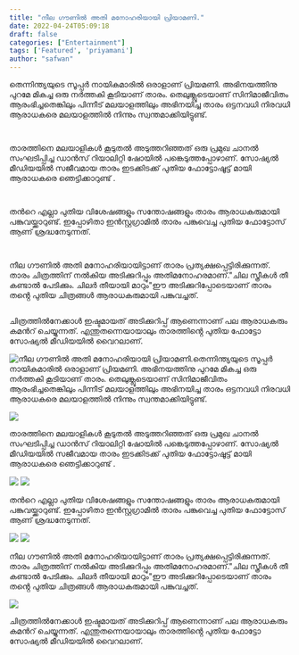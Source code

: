 ```yaml
---
title: "നീല ഗൗണിൽ അതി മനോഹരിയായി പ്രിയാമണി."
date: 2022-04-24T05:09:18
draft: false
categories: ["Entertainment"]
tags: ['Featured', 'priyamani']
author: "safwan"
---
```


<!-- wp:paragraph -->
<p>തെന്നിന്ത്യയുടെ സൂപ്പർ നായികമാരിൽ ഒരാളാണ് പ്രിയമണി. അഭിനയത്തിനു പുറമേ മികച്ച ഒരു നർത്തകി കൂടിയാണ് താരം. തെലുങ്ക്ലൂടെയാണ് സിനിമാജീവിതം ആരംഭിച്ചതെങ്കിലും പിന്നീട് മലയാളത്തിലും അഭിനയിച്ച താരം ഒട്ടനവധി നിരവധി ആരാധകരെ മലയാളത്തിൽ നിന്നും സ്വന്തമാക്കിയിട്ടുണ്ട്.</p>
<!-- /wp:paragraph -->

<!-- wp:image {"id":330927,"sizeSlug":"large"} -->
<figure class="wp-block-image size-large"><img src="https://cdn.boolokam.com/articles/2022/04/278701925_956570418330644_1631406007859023715_n-819x1024.jpg" alt="" class="wp-image-330927"/></figure>
<!-- /wp:image -->

<!-- wp:image {"id":330926} -->
<figure class="wp-block-image"><img src="https://cdn.boolokam.com/articles/2022/04/278853675_174199268277907_4411643787354160950_n.jpg" alt="" class="wp-image-330926"/></figure>
<!-- /wp:image -->

<!-- wp:paragraph -->
<p> താരത്തിനെ മലയാളികൾ കൂടുതൽ അടുത്തറിഞ്ഞത് ഒരു പ്രമുഖ ചാനൽ സംഘടിപ്പിച്ച ഡാൻസ് റിയാലിറ്റി ഷോയിൽ പങ്കെടുത്തപ്പോഴാണ്. സോഷ്യൽ മീഡിയയിൽ സജീവമായ താരം ഇടക്കിടക്ക് പുതിയ ഫോട്ടോഷൂട്ട് മായി ആരാധകരെ ഞെട്ടിക്കാറുണ്ട് .</p>
<!-- /wp:paragraph -->

<!-- wp:image {"id":330928,"sizeSlug":"large"} -->
<figure class="wp-block-image size-large"><img src="https://cdn.boolokam.com/articles/2022/04/278730590_1023662735193172_1380935957097750675_n-819x1024.jpg" alt="" class="wp-image-330928"/></figure>
<!-- /wp:image -->

<!-- wp:image {"id":330929} -->
<figure class="wp-block-image"><img src="https://cdn.boolokam.com/articles/2022/04/278724033_716271839554305_2138362313096447751_n.jpg" alt="" class="wp-image-330929"/></figure>
<!-- /wp:image -->

<!-- wp:paragraph -->
<p>തൻറെ എല്ലാ പുതിയ വിശേഷങ്ങളും സന്തോഷങ്ങളും താരം ആരാധകരുമായി പങ്കുവയ്ക്കാറുണ്ട്. ഇപ്പോഴിതാ ഇൻസ്റ്റഗ്രാമിൽ താരം പങ്കുവെച്ച പുതിയ ഫോട്ടോസ് ആണ് ശ്രദ്ധനേടുന്നത്.</p>
<!-- /wp:paragraph -->

<!-- wp:image {"id":330931,"sizeSlug":"large"} -->
<figure class="wp-block-image size-large"><img src="https://cdn.boolokam.com/articles/2022/04/278868544_141416901786320_7142867953976691983_n-819x1024.jpg" alt="" class="wp-image-330931"/></figure>
<!-- /wp:image -->

<!-- wp:image {"id":330930} -->
<figure class="wp-block-image"><img src="https://cdn.boolokam.com/articles/2022/04/278767624_720538992323836_3326302096472642191_n.jpg" alt="" class="wp-image-330930"/></figure>
<!-- /wp:image -->

<!-- wp:paragraph -->
<p>നീല ഗൗണിൽ അതി മനോഹരിയായിട്ടാണ് താരം പ്രത്യക്ഷപ്പെട്ടിരിക്കുന്നത്. താരം ചിത്രത്തിന് നൽകിയ അടിക്കുറിപ്പും അതിമനോഹരമാണ്."ചില സ്ത്രീകൾ തീ കണ്ടാൽ പേടിക്കും. ചിലർ തീയായി മാറും"ഈ അടിക്കുറിപ്പോടെയാണ് താരം തൻ്റെ പുതിയ ചിത്രങ്ങൾ ആരാധകരുമായി പങ്കുവച്ചത്.</p>
<!-- /wp:paragraph -->

<!-- wp:image {"id":330932,"sizeSlug":"large"} -->
<figure class="wp-block-image size-large"><img src="https://cdn.boolokam.com/articles/2022/04/278820966_1137951956749985_6456415426100265129_n-819x1024.jpg" alt="" class="wp-image-330932"/></figure>
<!-- /wp:image -->

<!-- wp:paragraph -->
<p> ചിത്രത്തിൽനേക്കാൾ ഇഷ്ടമായത് അടിക്കുറിപ്പ് ആണെന്നാണ് പല ആരാധകരും കമൻറ് ചെയ്യുന്നത്. എന്തുതന്നെയായാലും താരത്തിൻ്റെ പുതിയ ഫോട്ടോ സോഷ്യൽ മീഡിയയിൽ വൈറലാണ്.</p>
<!-- /wp:paragraph -->


![നീല ഗൗണിൽ അതി മനോഹരിയായി പ്രിയാമണി.](https://cdn.boolokam.com/articles/2022/04/278701925_956570418330644_1631406007859023715_n-819x1024.jpg)തെന്നിന്ത്യയുടെ സൂപ്പർ നായികമാരിൽ ഒരാളാണ് പ്രിയമണി. അഭിനയത്തിനു പുറമേ മികച്ച ഒരു നർത്തകി കൂടിയാണ് താരം. തെലുങ്ക്ലൂടെയാണ് സിനിമാജീവിതം ആരംഭിച്ചതെങ്കിലും പിന്നീട് മലയാളത്തിലും അഭിനയിച്ച താരം ഒട്ടനവധി നിരവധി ആരാധകരെ മലയാളത്തിൽ നിന്നും സ്വന്തമാക്കിയിട്ടുണ്ട്.

![](https://cdn.boolokam.com/articles/2022/04/278853675_174199268277907_4411643787354160950_n.jpg)

താരത്തിനെ മലയാളികൾ കൂടുതൽ അടുത്തറിഞ്ഞത് ഒരു പ്രമുഖ ചാനൽ സംഘടിപ്പിച്ച ഡാൻസ് റിയാലിറ്റി ഷോയിൽ പങ്കെടുത്തപ്പോഴാണ്. സോഷ്യൽ മീഡിയയിൽ സജീവമായ താരം ഇടക്കിടക്ക് പുതിയ ഫോട്ടോഷൂട്ട് മായി ആരാധകരെ ഞെട്ടിക്കാറുണ്ട് .

![](https://cdn.boolokam.com/articles/2022/04/278730590_1023662735193172_1380935957097750675_n-819x1024.jpg) ![](https://cdn.boolokam.com/articles/2022/04/278724033_716271839554305_2138362313096447751_n.jpg)

തൻറെ എല്ലാ പുതിയ വിശേഷങ്ങളും സന്തോഷങ്ങളും താരം ആരാധകരുമായി പങ്കുവയ്ക്കാറുണ്ട്. ഇപ്പോഴിതാ ഇൻസ്റ്റഗ്രാമിൽ താരം പങ്കുവെച്ച പുതിയ ഫോട്ടോസ് ആണ് ശ്രദ്ധനേടുന്നത്.

![](https://cdn.boolokam.com/articles/2022/04/278868544_141416901786320_7142867953976691983_n-819x1024.jpg) ![](https://cdn.boolokam.com/articles/2022/04/278767624_720538992323836_3326302096472642191_n.jpg)

നീല ഗൗണിൽ അതി മനോഹരിയായിട്ടാണ് താരം പ്രത്യക്ഷപ്പെട്ടിരിക്കുന്നത്. താരം ചിത്രത്തിന് നൽകിയ അടിക്കുറിപ്പും അതിമനോഹരമാണ്."ചില സ്ത്രീകൾ തീ കണ്ടാൽ പേടിക്കും. ചിലർ തീയായി മാറും"ഈ അടിക്കുറിപ്പോടെയാണ് താരം തൻ്റെ പുതിയ ചിത്രങ്ങൾ ആരാധകരുമായി പങ്കുവച്ചത്.

![](https://cdn.boolokam.com/articles/2022/04/278820966_1137951956749985_6456415426100265129_n-819x1024.jpg)

ചിത്രത്തിൽനേക്കാൾ ഇഷ്ടമായത് അടിക്കുറിപ്പ് ആണെന്നാണ് പല ആരാധകരും കമൻറ് ചെയ്യുന്നത്. എന്തുതന്നെയായാലും താരത്തിൻ്റെ പുതിയ ഫോട്ടോ സോഷ്യൽ മീഡിയയിൽ വൈറലാണ്.
